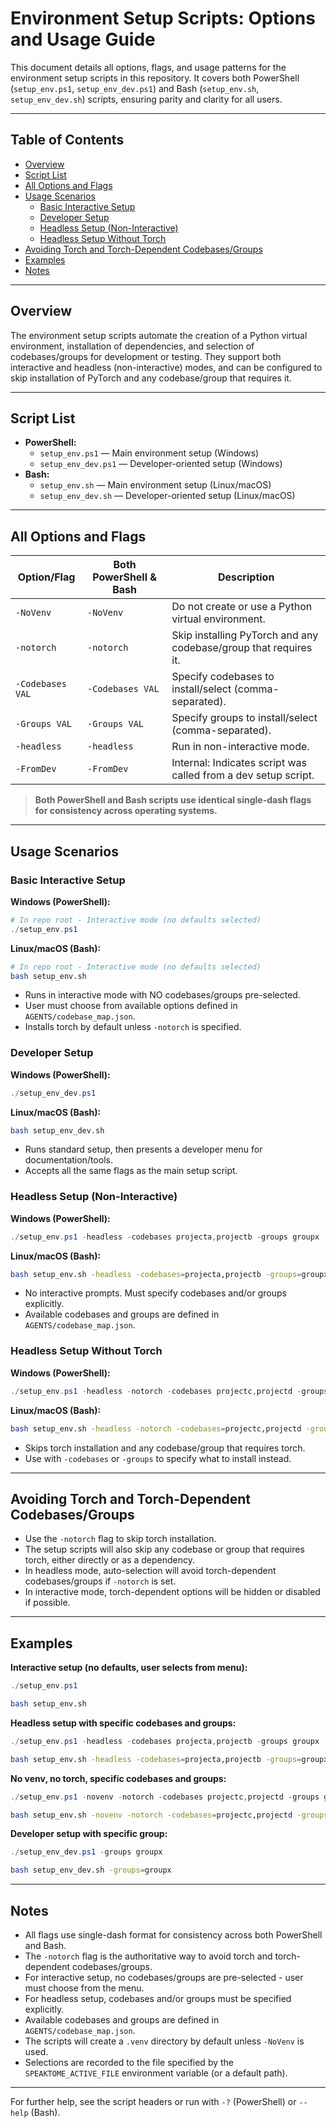 # Environment Setup Scripts: Options and Usage Guide

This document details all options, flags, and usage patterns for the environment setup scripts in this repository. It covers both PowerShell (`setup_env.ps1`, `setup_env_dev.ps1`) and Bash (`setup_env.sh`, `setup_env_dev.sh`) scripts, ensuring parity and clarity for all users.

---

## Table of Contents
- [Overview](#overview)
- [Script List](#script-list)
- [All Options and Flags](#all-options-and-flags)
- [Usage Scenarios](#usage-scenarios)
  - [Basic Interactive Setup](#basic-interactive-setup)
  - [Developer Setup](#developer-setup)
  - [Headless Setup (Non-Interactive)](#headless-setup-non-interactive)
  - [Headless Setup Without Torch](#headless-setup-without-torch)
- [Avoiding Torch and Torch-Dependent Codebases/Groups](#avoiding-torch-and-torch-dependent-codebasesgroups)
- [Examples](#examples)
- [Notes](#notes)

---

## Overview

The environment setup scripts automate the creation of a Python virtual environment, installation of dependencies, and selection of codebases/groups for development or testing. They support both interactive and headless (non-interactive) modes, and can be configured to skip installation of PyTorch and any codebase/group that requires it.

---

## Script List

- **PowerShell:**
  - `setup_env.ps1` — Main environment setup (Windows)
  - `setup_env_dev.ps1` — Developer-oriented setup (Windows)
- **Bash:**
  - `setup_env.sh` — Main environment setup (Linux/macOS)
  - `setup_env_dev.sh` — Developer-oriented setup (Linux/macOS)

---

## All Options and Flags

| Option/Flag         | Both PowerShell & Bash | Description                                                                                 |
|--------------------|-------------------------|-----------------------------------------------------------------------------------------|
| `-NoVenv`          | `-NoVenv`               | Do not create or use a Python virtual environment.                                      |
| `-notorch`         | `-notorch`              | Skip installing PyTorch and any codebase/group that requires it.                        |
| `-Codebases VAL`   | `-Codebases VAL`        | Specify codebases to install/select (comma-separated).                                  |
| `-Groups VAL`      | `-Groups VAL`           | Specify groups to install/select (comma-separated).                                     |
| `-headless`        | `-headless`             | Run in non-interactive mode.                                                            |
| `-FromDev`         | `-FromDev`              | Internal: Indicates script was called from a dev setup script.                          |

> **Both PowerShell and Bash scripts use identical single-dash flags for consistency across operating systems.**

---

## Usage Scenarios

### Basic Interactive Setup

**Windows (PowerShell):**
```powershell
# In repo root - Interactive mode (no defaults selected)
./setup_env.ps1
```

**Linux/macOS (Bash):**
```bash
# In repo root - Interactive mode (no defaults selected)
bash setup_env.sh
```

- Runs in interactive mode with NO codebases/groups pre-selected.
- User must choose from available options defined in `AGENTS/codebase_map.json`.
- Installs torch by default unless `-notorch` is specified.

### Developer Setup

**Windows (PowerShell):**
```powershell
./setup_env_dev.ps1
```

**Linux/macOS (Bash):**
```bash
bash setup_env_dev.sh
```

- Runs standard setup, then presents a developer menu for documentation/tools.
- Accepts all the same flags as the main setup script.

### Headless Setup (Non-Interactive)

**Windows (PowerShell):**
```powershell
./setup_env.ps1 -headless -codebases projecta,projectb -groups groupx
```

**Linux/macOS (Bash):**
```bash
bash setup_env.sh -headless -codebases=projecta,projectb -groups=groupx
```

- No interactive prompts. Must specify codebases and/or groups explicitly.
- Available codebases and groups are defined in `AGENTS/codebase_map.json`.

### Headless Setup Without Torch

**Windows (PowerShell):**
```powershell
./setup_env.ps1 -headless -notorch -codebases projectc,projectd -groups groupy
```

**Linux/macOS (Bash):**
```bash
bash setup_env.sh -headless -notorch -codebases=projectc,projectd -groups=groupy
```

- Skips torch installation and any codebase/group that requires torch.
- Use with `-codebases` or `-groups` to specify what to install instead.

---

## Avoiding Torch and Torch-Dependent Codebases/Groups

- Use the `-notorch` flag to skip torch installation.
- The setup scripts will also skip any codebase or group that requires torch, either directly or as a dependency.
- In headless mode, auto-selection will avoid torch-dependent codebases/groups if `-notorch` is set.
- In interactive mode, torch-dependent options will be hidden or disabled if possible.

---

## Examples

**Interactive setup (no defaults, user selects from menu):**
```powershell
./setup_env.ps1
```
```bash
bash setup_env.sh
```

**Headless setup with specific codebases and groups:**
```powershell
./setup_env.ps1 -headless -codebases projecta,projectb -groups groupx
```
```bash
bash setup_env.sh -headless -codebases=projecta,projectb -groups=groupx
```

**No venv, no torch, specific codebases and groups:**
```powershell
./setup_env.ps1 -novenv -notorch -codebases projectc,projectd -groups groupy
```
```bash
bash setup_env.sh -novenv -notorch -codebases=projectc,projectd -groups=groupy
```

**Developer setup with specific group:**
```powershell
./setup_env_dev.ps1 -groups groupx
```
```bash
bash setup_env_dev.sh -groups=groupx
```

---

## Notes

- All flags use single-dash format for consistency across both PowerShell and Bash.
- The `-notorch` flag is the authoritative way to avoid torch and torch-dependent codebases/groups.
- For interactive setup, no codebases/groups are pre-selected - user must choose from the menu.
- For headless setup, codebases and/or groups must be specified explicitly.
- Available codebases and groups are defined in `AGENTS/codebase_map.json`.
- The scripts will create a `.venv` directory by default unless `-NoVenv` is used.
- Selections are recorded to the file specified by the `SPEAKTOME_ACTIVE_FILE` environment variable (or a default path).

---

For further help, see the script headers or run with `-?` (PowerShell) or `--help` (Bash).
